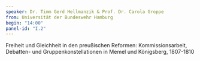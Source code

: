 ```yaml
---
speaker: Dr. Timm Gerd Hellmanzik & Prof. Dr. Carola Groppe
from: Universität der Bundeswehr Hamburg
begin: "14:00"
panel-id: "I.2"
---
```


Freiheit und Gleichheit in den preußischen Reformen: Kommissionsarbeit, Debatten- und Gruppenkonstellationen in Memel und Königsberg, 1807-1810
